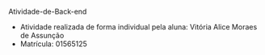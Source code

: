 Atividade-de-Back-end

- Atividade realizada de forma individual pela aluna: Vitória Alice Moraes de Assunção
- Matrícula: 01565125
